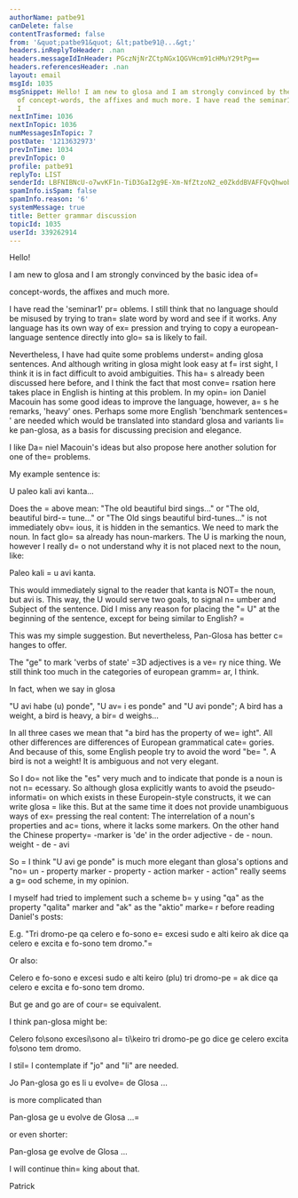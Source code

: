 ```yaml
---
authorName: patbe91
canDelete: false
contentTrasformed: false
from: '&quot;patbe91&quot; &lt;patbe91@...&gt;'
headers.inReplyToHeader: .nan
headers.messageIdInHeader: PGczNjNrZCtpNGx1QGVHcm91cHMuY29tPg==
headers.referencesHeader: .nan
layout: email
msgId: 1035
msgSnippet: Hello! I am new to glosa and I am strongly convinced by the basic idea
  of concept-words, the affixes and much more. I have read the seminar1 problems.
  I
nextInTime: 1036
nextInTopic: 1036
numMessagesInTopic: 7
postDate: '1213632973'
prevInTime: 1034
prevInTopic: 0
profile: patbe91
replyTo: LIST
senderId: LBFNIBNcU-o7wvKF1n-TiD3GaI2g9E-Xm-NfZtzoN2_e0ZkddBVAFFQvQhwobC4s9HKuJaiMDLKMBWlIhLpHrTiksw
spamInfo.isSpam: false
spamInfo.reason: '6'
systemMessage: true
title: Better grammar discussion
topicId: 1035
userId: 339262914
---
```


Hello! 

I am new to glosa and I am strongly convinced by the basic idea of=
 
concept-words, the affixes and much more. 

I have read the 'seminar1' pr=
oblems. I still think that no language 
should be misused by trying to tran=
slate word by word and see if it 
works. Any language has its own way of ex=
pression and trying to copy 
a european-language sentence directly into glo=
sa is likely to fail.

Nevertheless, I have had quite some problems underst=
anding glosa 
sentences. And although writing in glosa might look easy at f=
irst 
sight, I think it is in fact difficult to avoid ambiguities. This 
ha=
s already been discussed here before, and I think the fact that 
most conve=
rsation here takes place in English is hinting at this 
problem. In my opin=
ion Daniel Macouin has some good ideas to improve 
the language, however, a=
s he remarks, 'heavy' ones. Perhaps some 
more English 'benchmark sentences=
' are needed which would be 
translated into standard glosa and variants li=
ke pan-glosa, as a 
basis for discussing precision and elegance.

I like Da=
niel Macouin's ideas but also propose here another solution 
for one of the=
 problems. 


My example sentence is:

U paleo kali avi kanta...

Does the =
above mean: "The old beautiful bird sings..." or "The old, 
beautiful bird-=
tune..." or "The Old sings beautiful bird-tunes..." 
is not immediately obv=
ious, it is hidden in the semantics. We need 
to mark the noun. In fact glo=
sa already has noun-markers. The U is 
marking the noun, however I really d=
o not understand why it is not 
placed next to the noun, like:

Paleo kali =
u avi kanta.

This would immediately signal to the reader that kanta is NOT=
 the 
noun, but avi is. This way, the U would serve two goals, to signal 
n=
umber and Subject of the sentence. Did I miss any reason for 
placing the "=
U" at the beginning of the sentence, except for being 
similar to English? =



This was my simple suggestion. But nevertheless, Pan-Glosa has 
better c=
hanges to offer. 

The "ge" to mark 'verbs of state' =3D adjectives is a ve=
ry nice thing. 
We still think too much in the categories of european gramm=
ar, I 
think.

In fact, when we say in glosa

"U avi habe (u) ponde", "U av=
i es ponde" and "U avi ponde"; A bird 
has a weight, a bird is heavy, a bir=
d weighs...

In all three cases we mean that "a bird has the property of we=
ight". 
All other differences are differences of European grammatical 
cate=
gories. And because of this, some English people try to avoid 
the word "be=
". A bird is not a weight! It is ambiguous and not very 
elegant. 

So I do=
 not like the "es" very much and to indicate that ponde is a 
noun is not n=
ecessary. So although glosa explicitly wants to avoid 
the pseudo-informati=
on which exists in these Europein-style 
constructs, it we can write glosa =
like this. But at the same time it 
does not provide unambiguous ways of ex=
pressing the real content: 
The interrelation of a noun's properties and ac=
tions, where it lacks 
some markers. On the other hand the Chinese property=
-marker is 'de' 
in the order adjective - de - noun. weight - de - avi

So =
I think "U avi ge ponde" is much more elegant than glosa's 
options and "no=
un - property marker - property - action marker - 
action" really seems a g=
ood scheme, in my opinion.

I myself had tried to implement such a scheme b=
y using "qa" as the 
property "qalita" marker and "ak" as the "aktio" marke=
r before 
reading Daniel's posts:

E.g. "Tri dromo-pe qa celero e fo-sono e=
 excesi sudo e alti keiro ak 
dice qa celero e excita e fo-sono tem dromo."=


Or also:

Celero e fo-sono e excesi sudo e alti keiro (plu) tri dromo-pe =
ak 
dice qa celero e excita e fo-sono tem dromo.

But ge and go are of cour=
se equivalent. 

I think pan-glosa might be:

Celero fo\sono excesi\sono al=
ti\keiro tri dromo-pe go dice ge celero 
excita fo\sono tem dromo.


I stil=
l contemplate if "jo" and "li" are needed. 

Jo Pan-glosa go es li u evolve=
 de Glosa ...

is more complicated than

Pan-glosa ge u evolve de Glosa ...=


or even shorter:

Pan-glosa ge evolve de Glosa ...


I will continue thin=
king about that.

Patrick




